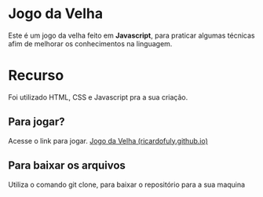 # Jogo da Velha

Este é um jogo da velha feito em **Javascript**, para praticar algumas técnicas afim de melhorar os conhecimentos na linguagem.


# Recurso

Foi utilizado HTML, CSS e Javascript pra a sua criação.

## Para jogar?

Acesse o link para jogar. [Jogo da Velha (ricardofuly.github.io)](https://ricardofuly.github.io/jogo-da-velha/)

## Para baixar os arquivos

Utiliza o comando git clone, para baixar o repositório para a sua maquina
